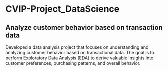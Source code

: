 # CVIP-Project_DataScience
Analyze customer behavior based on transaction data
----------------------------------------------------
Developed a data analysis project that focuses on understanding and analyzing
customer behavior based on transactional data. The goal is to perform Exploratory
Data Analysis (EDA) to derive valuable insights into customer preferences,
purchasing patterns, and overall behavior.
